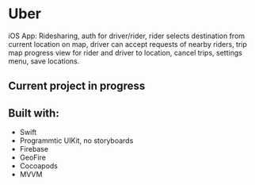 # Uber
iOS App: Ridesharing, auth for driver/rider, rider selects destination from current location on map, driver can accept requests of nearby riders,
trip map progress view for rider and driver to location, cancel trips, settings menu, save locations.

## Current project in progress

## Built with:
* Swift
* Programmtic UIKit, no storyboards
* Firebase
* GeoFire
* Cocoapods
* MVVM
